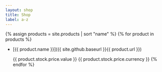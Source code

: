 ```yaml
---
layout: shop
title: Shop
label: a-z
---
```


{% assign products = site.products | sort "name" %}
{% for product in products %}
* [{{ product.name }}]({{ site.github.baseurl }}{{ product.url }})

  {{ product.stock.price.value }} {{ product.stock.price.currency }}
{% endfor %}
